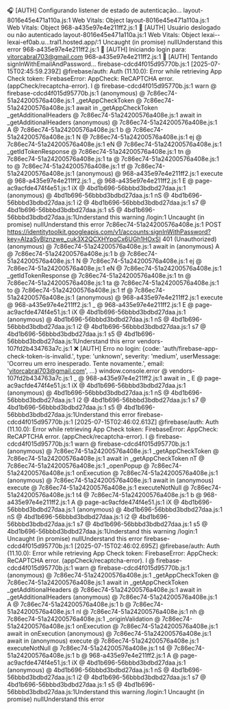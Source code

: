🎧 [AUTH] Configurando listener de estado de autenticação...
layout-8016e45e471a110a.js:1 Web Vitals: Object
layout-8016e45e471a110a.js:1 Web Vitals: Object
968-a435e97e4e211ff2.js:1 🚪 [AUTH] Usuário deslogado ou não autenticado
layout-8016e45e471a110a.js:1 Web Vitals: Object
lexai--lexai-ef0ab.u…tral1.hosted.app/:1 Uncaught (in promise) nullUnderstand this error
968-a435e97e4e211ff2.js:1 🔐 [AUTH] Iniciando login para: vitorcabral703@gmail.com
968-a435e97e4e211ff2.js:1 🔐 [AUTH] Tentando signInWithEmailAndPassword...
firebase-cdcd4f015d95770b.js:1 [2025-07-15T02:45:59.239Z] @firebase/auth: Auth (11.10.0): Error while retrieving App Check token: FirebaseError: AppCheck: ReCAPTCHA error. (appCheck/recaptcha-error).
l @ firebase-cdcd4f015d95770b.js:1
warn @ firebase-cdcd4f015d95770b.js:1
(anonymous) @ 7c86ec74-51a24200576a408e.js:1
_getAppCheckToken @ 7c86ec74-51a24200576a408e.js:1
await in \_getAppCheckToken
\_getAdditionalHeaders @ 7c86ec74-51a24200576a408e.js:1
await in \_getAdditionalHeaders
(anonymous) @ 7c86ec74-51a24200576a408e.js:1
A @ 7c86ec74-51a24200576a408e.js:1
b @ 7c86ec74-51a24200576a408e.js:1
N @ 7c86ec74-51a24200576a408e.js:1
ej @ 7c86ec74-51a24200576a408e.js:1
eN @ 7c86ec74-51a24200576a408e.js:1
\_getIdTokenResponse @ 7c86ec74-51a24200576a408e.js:1
tn @ 7c86ec74-51a24200576a408e.js:1
ta @ 7c86ec74-51a24200576a408e.js:1
to @ 7c86ec74-51a24200576a408e.js:1
tf @ 7c86ec74-51a24200576a408e.js:1
(anonymous) @ 968-a435e97e4e211ff2.js:1
execute @ 968-a435e97e4e211ff2.js:1
_ @ 968-a435e97e4e211ff2.js:1
E @ page-ac9acfde474f4e51.js:1
iX @ 4bd1b696-56bbbd3bdbd27daa.js:1
(anonymous) @ 4bd1b696-56bbbd3bdbd27daa.js:1
nS @ 4bd1b696-56bbbd3bdbd27daa.js:1
i2 @ 4bd1b696-56bbbd3bdbd27daa.js:1
s7 @ 4bd1b696-56bbbd3bdbd27daa.js:1
s5 @ 4bd1b696-56bbbd3bdbd27daa.js:1Understand this warning
/login:1 Uncaught (in promise) nullUnderstand this error
7c86ec74-51a24200576a408e.js:1 POST https://identitytoolkit.googleapis.com/v1/accounts:signInWithPassword?key=AIzaSyBlznzwe_cuk3X2QCXHYpqCx6UGh1HOxSI 401 (Unauthorized)
(anonymous) @ 7c86ec74-51a24200576a408e.js:1
await in (anonymous)
A @ 7c86ec74-51a24200576a408e.js:1
b @ 7c86ec74-51a24200576a408e.js:1
N @ 7c86ec74-51a24200576a408e.js:1
ej @ 7c86ec74-51a24200576a408e.js:1
eN @ 7c86ec74-51a24200576a408e.js:1
_getIdTokenResponse @ 7c86ec74-51a24200576a408e.js:1
tn @ 7c86ec74-51a24200576a408e.js:1
ta @ 7c86ec74-51a24200576a408e.js:1
to @ 7c86ec74-51a24200576a408e.js:1
tf @ 7c86ec74-51a24200576a408e.js:1
(anonymous) @ 968-a435e97e4e211ff2.js:1
execute @ 968-a435e97e4e211ff2.js:1
_ @ 968-a435e97e4e211ff2.js:1
E @ page-ac9acfde474f4e51.js:1
iX @ 4bd1b696-56bbbd3bdbd27daa.js:1
(anonymous) @ 4bd1b696-56bbbd3bdbd27daa.js:1
nS @ 4bd1b696-56bbbd3bdbd27daa.js:1
i2 @ 4bd1b696-56bbbd3bdbd27daa.js:1
s7 @ 4bd1b696-56bbbd3bdbd27daa.js:1
s5 @ 4bd1b696-56bbbd3bdbd27daa.js:1Understand this error
vendors-107fd2b434763a7c.js:1 ❌ [AUTH] Erro no login: {code: 'auth/firebase-app-check-token-is-invalid.', type: 'unknown', severity: 'medium', userMessage: 'Ocorreu um erro inesperado. Tente novamente.', email: 'vitorcabral703@gmail.com', …}
window.console.error @ vendors-107fd2b434763a7c.js:1
_ @ 968-a435e97e4e211ff2.js:1
await in _
E @ page-ac9acfde474f4e51.js:1
iX @ 4bd1b696-56bbbd3bdbd27daa.js:1
(anonymous) @ 4bd1b696-56bbbd3bdbd27daa.js:1
nS @ 4bd1b696-56bbbd3bdbd27daa.js:1
i2 @ 4bd1b696-56bbbd3bdbd27daa.js:1
s7 @ 4bd1b696-56bbbd3bdbd27daa.js:1
s5 @ 4bd1b696-56bbbd3bdbd27daa.js:1Understand this error
firebase-cdcd4f015d95770b.js:1 [2025-07-15T02:46:02.613Z] @firebase/auth: Auth (11.10.0): Error while retrieving App Check token: FirebaseError: AppCheck: ReCAPTCHA error. (appCheck/recaptcha-error).
l @ firebase-cdcd4f015d95770b.js:1
warn @ firebase-cdcd4f015d95770b.js:1
(anonymous) @ 7c86ec74-51a24200576a408e.js:1
\_getAppCheckToken @ 7c86ec74-51a24200576a408e.js:1
await in \_getAppCheckToken
nT @ 7c86ec74-51a24200576a408e.js:1
\_openPopup @ 7c86ec74-51a24200576a408e.js:1
onExecution @ 7c86ec74-51a24200576a408e.js:1
(anonymous) @ 7c86ec74-51a24200576a408e.js:1
await in (anonymous)
execute @ 7c86ec74-51a24200576a408e.js:1
executeNotNull @ 7c86ec74-51a24200576a408e.js:1
t4 @ 7c86ec74-51a24200576a408e.js:1
b @ 968-a435e97e4e211ff2.js:1
A @ page-ac9acfde474f4e51.js:1
iX @ 4bd1b696-56bbbd3bdbd27daa.js:1
(anonymous) @ 4bd1b696-56bbbd3bdbd27daa.js:1
nS @ 4bd1b696-56bbbd3bdbd27daa.js:1
i2 @ 4bd1b696-56bbbd3bdbd27daa.js:1
s7 @ 4bd1b696-56bbbd3bdbd27daa.js:1
s5 @ 4bd1b696-56bbbd3bdbd27daa.js:1Understand this warning
/login:1 Uncaught (in promise) nullUnderstand this error
firebase-cdcd4f015d95770b.js:1 [2025-07-15T02:46:02.695Z] @firebase/auth: Auth (11.10.0): Error while retrieving App Check token: FirebaseError: AppCheck: ReCAPTCHA error. (appCheck/recaptcha-error).
l @ firebase-cdcd4f015d95770b.js:1
warn @ firebase-cdcd4f015d95770b.js:1
(anonymous) @ 7c86ec74-51a24200576a408e.js:1
\_getAppCheckToken @ 7c86ec74-51a24200576a408e.js:1
await in \_getAppCheckToken
\_getAdditionalHeaders @ 7c86ec74-51a24200576a408e.js:1
await in \_getAdditionalHeaders
(anonymous) @ 7c86ec74-51a24200576a408e.js:1
A @ 7c86ec74-51a24200576a408e.js:1
b @ 7c86ec74-51a24200576a408e.js:1
nl @ 7c86ec74-51a24200576a408e.js:1
nh @ 7c86ec74-51a24200576a408e.js:1
\_originValidation @ 7c86ec74-51a24200576a408e.js:1
onExecution @ 7c86ec74-51a24200576a408e.js:1
await in onExecution
(anonymous) @ 7c86ec74-51a24200576a408e.js:1
await in (anonymous)
execute @ 7c86ec74-51a24200576a408e.js:1
executeNotNull @ 7c86ec74-51a24200576a408e.js:1
t4 @ 7c86ec74-51a24200576a408e.js:1
b @ 968-a435e97e4e211ff2.js:1
A @ page-ac9acfde474f4e51.js:1
iX @ 4bd1b696-56bbbd3bdbd27daa.js:1
(anonymous) @ 4bd1b696-56bbbd3bdbd27daa.js:1
nS @ 4bd1b696-56bbbd3bdbd27daa.js:1
i2 @ 4bd1b696-56bbbd3bdbd27daa.js:1
s7 @ 4bd1b696-56bbbd3bdbd27daa.js:1
s5 @ 4bd1b696-56bbbd3bdbd27daa.js:1Understand this warning
/login:1 Uncaught (in promise) nullUnderstand this error
